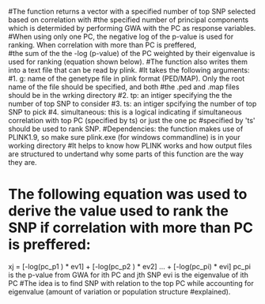 #The function returns a vector with a specified number of top SNP selected based on correlation with 
#the specified number of principal components which is determided by performing GWA with the PC as response variables. 
#When using only one PC, the negative log of the p-value is used for ranking. When correlation with more than PC is preffered,  
#the sum of the the -log (p-value) of the PC weighted by their eigenvalue is used for ranking (equation shown below).
#The function also writes them into a text file that can be read by plink.
#It takes the following arguments:
#1. g: name of the genetype file in plink format (PED/MAP). Only the root name of the file should be specified, and both
#the .ped and .map files should be in the wrking directory
#2. tp: an intiger specifying the the number of top SNP to consider 
#3. ts: an intiger spcifying the number of top SNP to pick 
#4. simultaneous: this is a logical indicating if simultaneous correlation with top PC (specified by ts) or just the one pc 
#specified by 'ts' should be used to rank SNP. 
#Dependencies: the function makes use of PLINK1.9, so make sure plink.exe (for windows commandline) is in your working directory
#It helps to know how PLINK works and how output files are structured to undertand why some parts of this function are the way they are.

# The following equation was used to derive the value used to rank the SNP if correlation with more than PC is preffered:
xj = [-log(pc_p1 ) * ev1] + [-log(pc_p2 ) * ev2] … + [-log(pc_pi) * evi]
  pc_pi is the p-value from GWA for  ith PC and jth SNP
  evi   is the eigenvalue of ith PC
#The idea is to find SNP with relation to the top PC while accounting for eigenvalue (amount of variation or population structure #explained).
